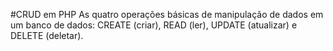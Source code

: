 #CRUD em PHP
As quatro operações básicas de manipulação de dados em um banco de dados: CREATE (criar), READ (ler), UPDATE (atualizar) e DELETE (deletar). 
